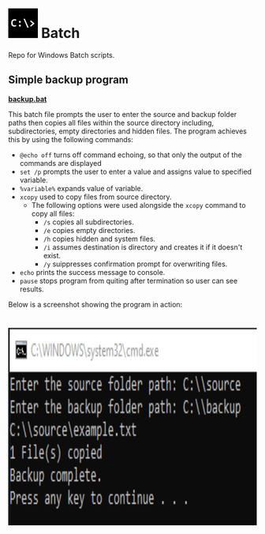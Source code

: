 <h1>
  <img src="https://github.com/joshfarias/Batch/blob/main/images/cmd.png" alt="cmd" height="60">
  Batch
</h1>
Repo for Windows Batch scripts.

## Simple backup program
**[backup.bat](https://github.com/joshfarias/Batch/blob/main/src/backup.bat)**

This batch file prompts the user to enter the source and backup folder paths then copies all files within the source directory including, subdirectories, empty directories and hidden files. The program achieves this by using the following commands:

- `@echo off` turns off command echoing, so that only the output of the commands are displayed
- `set /p` prompts the user to enter a value and assigns value to specified variable.
- `%variable%` expands value of variable.
- `xcopy` used to copy files from source directory.
  - The following options were used alongside the `xcopy` command to copy all files:
    - `/s` copies all subdirectories.
    - `/e` copies empty directories.
    - `/h` copies hidden and system files.
    - `/i` assumes destination is directory and creates it if it doesn't exist.
    - `/y` suippresses confirmation prompt for overwriting files.
- `echo` prints the success message to console.
- `pause` stops program from quiting after termination so user can see results.

Below is a screenshot showing the program in action:

<h1>
<img src="https://github.com/joshfarias/Batch/blob/main/images/backup.png" alt="backup" height="400">
</h1>
